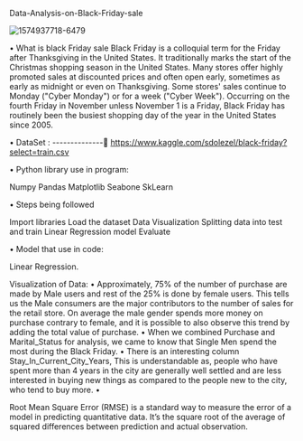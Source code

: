 Data-Analysis-on-Black-Friday-sale

![1574937718-6479](https://user-images.githubusercontent.com/58718316/160049627-c449d459-e1e4-4299-af08-e2d6f2a6c534.jpg)



•	What is black Friday sale
Black Friday is a colloquial term for the Friday after Thanksgiving in the United States. It traditionally marks the start of the Christmas shopping season in the United States. Many stores offer highly promoted sales at discounted prices and often open early, sometimes as early as midnight or even on Thanksgiving. Some stores' sales continue to Monday ("Cyber Monday") or for a week ("Cyber Week").
Occurring on the fourth Friday in November unless November 1 is a Friday, Black Friday has routinely been the busiest shopping day of the year in the United States since 2005.


•	DataSet  : --------------    https://www.kaggle.com/sdolezel/black-friday?select=train.csv

•	Python library use in program:

Numpy
Pandas
Matplotlib
Seabone
SkLearn

•	Steps being followed 

Import libraries
Load the dataset
Data Visualization
Splitting data into test and train
Linear Regression model
Evaluate


•	Model that use in code:

Linear Regression.



Visualization of Data:
•	Approximately, 75% of the number of purchase are made by Male users and rest of the 25% is done by female users. This tells us the Male consumers are the major contributors to the number of sales for the retail store. On average the male gender spends more money on purchase contrary to female, and it is possible to also observe this trend by adding the total value of purchase.
•	When we combined Purchase and Marital_Status for analysis, we came to know that Single Men spend the most during the Black Friday. 
•	There is an interesting column Stay_In_Current_City_Years, This is understandable as, people who have spent more than 4 years in the city are generally well settled and are less interested in buying new things as compared to the people new to the city, who tend to buy more.
•	

Root Mean Square Error (RMSE) is a standard way to measure the error of a model in predicting quantitative data. It’s the square root of the average of squared differences between prediction and actual observation.

